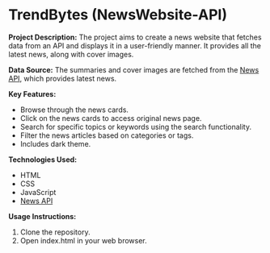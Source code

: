 # TrendBytes (NewsWebsite-API)

**Project Description:**
The project aims to create a news website that fetches data from an API and displays it in a user-friendly manner. It provides all the latest news, along with cover images.

**Data Source:**
The summaries and cover images are fetched from the [News API]("https://newsapi.org/v2/everything), which provides latest news.

**Key Features:**
- Browse through the news cards.
- Click on the news cards to access original news page.
- Search for specific topics or keywords using the search functionality.
- Filter the news articles based on categories or tags.
- Includes dark theme.

**Technologies Used:**
- HTML
- CSS
- JavaScript
- [News API](https://newsapi.org/v2/everything)

**Usage Instructions:**
1. Clone the repository.
2. Open index.html in your web browser.